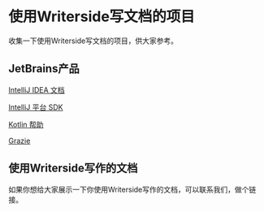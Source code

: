 # 使用Writerside写文档的项目


收集一下使用Writerside写文档的项目，供大家参考。


## JetBrains产品


[IntelliJ IDEA 文档](https://www.jetbrains.com/help/idea/discover-intellij-idea.html)

[IntelliJ 平台 SDK](https://plugins.jetbrains.com/docs/intellij/welcome.html)

[Kotlin 帮助](https://kotlinlang.org/docs/home.html)

[Grazie](https://plugins.jetbrains.com/plugin/16136-grazie-professional/docs)



## 使用Writerside写作的文档


如果你想给大家展示一下你使用Writerside写作的文档，可以联系我们，做个链接。


